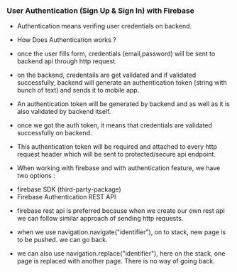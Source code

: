 ### User Authentication (Sign Up & Sign In) with Firebase

- Authentication means verifing user credentials on backend.

- How Does Authentication works ?

- once the user fills form, credentials (email,password) will be sent to backend api through http request.

- on the backend, credentails are get validated and if validated successfully, backend will generate an authentication token (string with bunch of text) and sends it to mobile app.

- An authentication token will be generated by backend and as well as it is also validated by backend itself.

- once we got the auth token, it means that credentials are validated successfully on backend.

- This authentication token will be required and attached to every http request header which will be sent
to protected/secure api endpoint.

- When working with firebase and with authentication feature, we have two options :
* firebase SDK (third-party-package)
* Firebase Authentication REST API

- firebase rest api is preferred because when we create our own rest api we can follow similar approach of sending http requests.

- when we use navigation.navigate("identifier"), on to stack, new page is to be pushed. we can go back.

- we can also use navigation.replace("identifier"), here on the stack, one page is replaced with another page. There is no way of going back.

